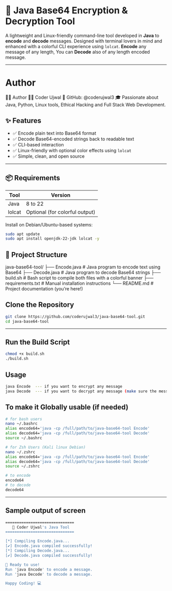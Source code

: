 # 🔐 Java Base64 Encryption & Decryption Tool

A lightweight and Linux-friendly command-line tool developed in **Java** to **encode** and **decode** messages. Designed with terminal lovers in mind and enhanced with a colorful CLI experience using `lolcat`.
**Encode** any message of any length, You can **Decode** also of any length encoded message.

---

# Author
👨‍💻 Author
👨‍💻 Coder Ujwal
📍 GitHub: @coderujwal3
🎓 Passionate about Java, Python, Linux tools, Ethical Hacking and Full Stack Web Development.


## ✨ Features

- ✅ Encode plain text into Base64 format
- ✅ Decode Base64-encoded strings back to readable text
- ✅ CLI-based interaction
- ✅ Linux-friendly with optional color effects using `lolcat`
- ✅ Simple, clean, and open source

---

## 📦 Requirements

| Tool     | Version |
|----------|---------|
| Java     | 8 to 22 |
| lolcat   | Optional (for colorful output) |

Install on Debian/Ubuntu-based systems:

```bash
sudo apt update
sudo apt install openjdk-22-jdk lolcat -y
```

## 📁 Project Structure
java-base64-tool/
├── Encode.java       # Java program to encode text using Base64
├── Decode.java       # Java program to decode Base64 strings
├── build.sh          # Bash script to compile both files with a colorful banner
├── requirements.txt  # Manual installation instructions
└── README.md         # Project documentation (you’re here!)


## Clone the Repository
```bash
git clone https://github.com/coderujwal3/java-base64-tool.git
cd java-base64-tool
```
---

## Run the Build Script
```bash
chmod +x build.sh
./build.sh
```

## Usage
```bash
java Encode  --- if you want to encrypt any message
java Decode  --- if you want to decrypt any message (make sure the message is generated by this Encode file only)
```

## To make it Globally usable (if needed)
```bash
# for bash users
nano ~/.bashrc
alias encode64='java -cp /full/path/to/java-base64-tool Encode'
alias decode64='java -cp /full/path/to/java-base64-tool Decode'
source ~/.bashrc

# for Zsh Users (Kali linux Debian)
nano ~/.zshrc
alias encode64='java -cp /full/path/to/java-base64-tool Encode'
alias decode64='java -cp /full/path/to/java-base64-tool Decode'
source ~/.zshrc
```
```bash
# to encode
encode64
# to decode
decode64
```

-----

## Sample output of screen
```bash
==============================
   🚀 Coder Ujwal's Java Tool
==============================

[*] Compiling Encode.java...
[✔] Encode.java compiled successfully!
[*] Compiling Decode.java...
[✔] Decode.java compiled successfully!

🎉 Ready to use!
Run 'java Encode' to encode a message.
Run 'java Decode' to decode a message.

Happy Coding! 💻
```
